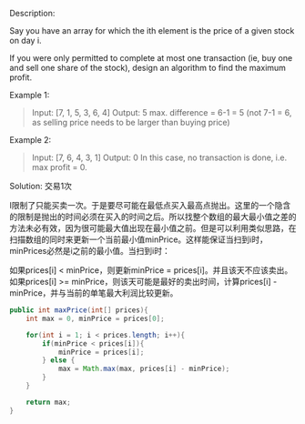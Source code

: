 Description:

Say you have an array for which the ith element is the price of a given stock on day i.

If you were only permitted to complete at most one transaction (ie, buy one and sell one share of the stock), design an algorithm to find the maximum profit.

Example 1:
>Input: [7, 1, 5, 3, 6, 4]
Output: 5
max. difference = 6-1 = 5 (not 7-1 = 6, as selling price needs to be larger than buying price)

Example 2:
>Input: [7, 6, 4, 3, 1]
Output: 0
In this case, no transaction is done, i.e. max profit = 0.

Solution:
交易1次

I限制了只能买卖一次。于是要尽可能在最低点买入最高点抛出。这里的一个隐含的限制是抛出的时间必须在买入的时间之后。所以找整个数组的最大最小值之差的方法未必有效，因为很可能最大值出现在最小值之前。但是可以利用类似思路，在扫描数组的同时来更新一个当前最小值minPrice。这样能保证当扫到i时，minPrices必然是i之前的最小值。当扫到i时：

如果prices[i] < minPrice，则更新minPrice = prices[i]。并且该天不应该卖出。
如果prices[i] >= minPrice，则该天可能是最好的卖出时间，计算prices[i] - minPrice，并与当前的单笔最大利润比较更新。

```java
public int maxPrice(int[] prices){
	int max = 0, minPrice = prices[0];

	for(int i = 1; i < prices.length; i++){
		if(minPrice < prices[i]){
			minPrice = prices[i];
		} else {
			max = Math.max(max, prices[i] - minPrice);
		}
	}

	return max;
}
```